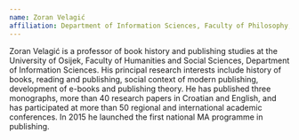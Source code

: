```yaml
---
name: Zoran Velagić
affiliation: Department of Information Sciences, Faculty of Philosophy, JJ. Strossmayer University, Osijek
---
```


Zoran Velagić is a professor of book history and publishing studies at the University of Osijek, Faculty of Humanities and Social Sciences, Department of Information Sciences. His principal research interests include history of books, reading and publishing, social context of modern publishing, development of e-books and publishing theory. He has published three monographs, more than 40 research papers in Croatian and English, and has participated at more than 50 regional and international academic conferences. In 2015 he launched the first national MA programme in publishing.
